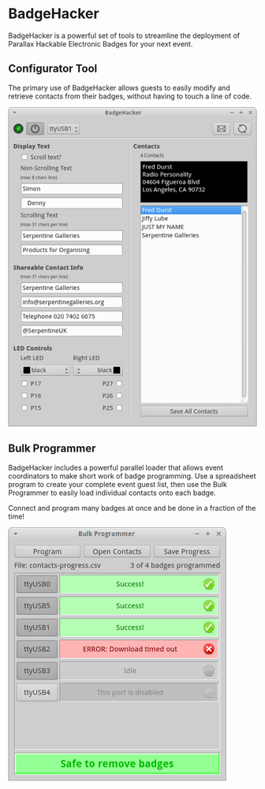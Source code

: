# BadgeHacker

BadgeHacker is a powerful set of tools to streamline the deployment of
Parallax Hackable Electronic Badges for your next event.

## Configurator Tool

The primary use of BadgeHacker allows guests to easily modify and retrieve
contacts from their badges, without having to touch a line of code.

![preview](screenshots/badgehacker3.png)

## Bulk Programmer

BadgeHacker includes a powerful parallel loader that allows
event coordinators to make short work of badge programming. Use a spreadsheet
program to create your complete event guest list, then use the Bulk Programmer
to easily load individual contacts onto each badge.

Connect and program many badges at once and be done in a fraction of the time!

![bulkprogrammer](screenshots/bulkprogrammer.png)
